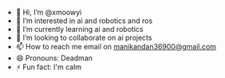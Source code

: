 - 👋 Hi, I’m @xmoowyi
- 👀 I’m interested in ai and robotics and ros
- 🌱 I’m currently learning ai and robotics 
- 💞️ I’m looking to collaborate on ai projects
- 📫 How to reach me email on manikandan36900@gmail.com
- 😄 Pronouns: Deadman
- ⚡ Fun fact: I'm calm

<!---
xmoowyi/xmoowyi is a ✨ special ✨ repository because its `README.md` (this file) appears on your GitHub profile.
You can click the Preview link to take a look at your changes.
--->
